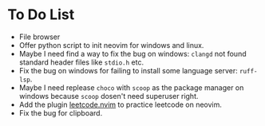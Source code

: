 # To Do List

* File browser
* Offer python script to init neovim for windows and linux.
* Maybe I need find a way to fix the bug on windows: `clangd` not found standard header files like `stdio.h` etc.
* Fix the bug on windows for failing to install some language server: `ruff-lsp`.
* Maybe I need replease `choco` with `scoop` as the package manager on windows because `scoop` dosen't need superuser right.
* Add the plugin [leetcode.nvim](https://github.com/kawre/leetcode.nvim.git) to practice leetcode on neovim.
* Fix the bug for clipboard.

